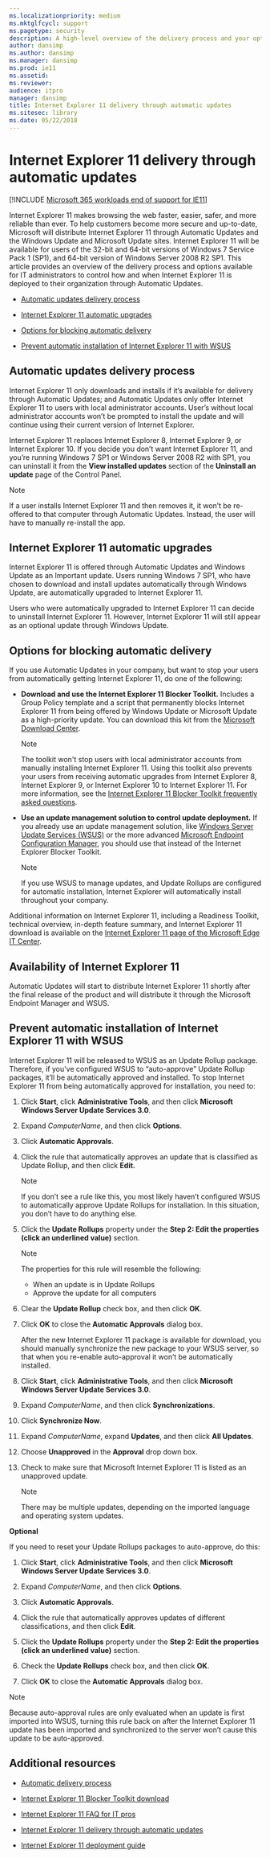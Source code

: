 ```yaml
---
ms.localizationpriority: medium
ms.mktglfcycl: support
ms.pagetype: security
description: A high-level overview of the delivery process and your options to control deployment of Internet Explorer through automatic updates.
author: dansimp
ms.author: dansimp
ms.manager: dansimp
ms.prod: ie11
ms.assetid: 
ms.reviewer: 
audience: itpro
manager: dansimp
title: Internet Explorer 11 delivery through automatic updates
ms.sitesec: library
ms.date: 05/22/2018
---
```


# Internet Explorer 11 delivery through automatic updates

[!INCLUDE [Microsoft 365 workloads end of support for IE11](../includes/microsoft-365-ie-end-of-support.md)]

Internet Explorer 11 makes browsing the web faster, easier, safer, and more reliable than ever. To help customers become more secure and up-to-date, Microsoft will distribute Internet Explorer 11 through Automatic Updates and the Windows Update and Microsoft Update sites. Internet Explorer 11 will be available for users of the 32-bit and 64-bit versions of Windows 7 Service Pack 1 (SP1), and 64-bit version of Windows Server 2008 R2 SP1. This article provides an overview of the delivery process and options available for IT administrators to control how and when Internet Explorer 11 is deployed to their organization through Automatic Updates.

- [Automatic updates delivery process](#automatic-updates-delivery-process)

- [Internet Explorer 11 automatic upgrades](#internet-explorer-11-automatic-upgrades)

- [Options for blocking automatic delivery](#options-for-blocking-automatic-delivery)

- [Prevent automatic installation of Internet Explorer 11 with WSUS](#prevent-automatic-installation-of-internet-explorer-11-with-wsus)

## Automatic updates delivery process

Internet Explorer 11 only downloads and installs if it’s available for delivery through Automatic Updates; and Automatic Updates only offer Internet Explorer 11
to users with local administrator accounts. User’s without local administrator accounts won’t be prompted to install the update and will continue using their
current version of Internet Explorer.

Internet Explorer 11 replaces Internet Explorer 8, Internet Explorer 9, or Internet Explorer 10. If you decide you don’t want Internet Explorer 11, and you’re running Windows 7 SP1 or Windows Server 2008 R2 with SP1, you can uninstall it from the **View installed updates** section of the **Uninstall an update** page of the Control Panel.

> [!NOTE]
> If a user installs Internet Explorer 11 and then removes it, it won’t be re-offered to that computer through Automatic Updates. Instead, the user will have to manually re-install the app.

## Internet Explorer 11 automatic upgrades

Internet Explorer 11 is offered through Automatic Updates and Windows Update as an Important update. Users running Windows 7 SP1, who have chosen to download and install updates automatically through Windows Update, are automatically upgraded to Internet Explorer 11.

Users who were automatically upgraded to Internet Explorer 11 can decide to uninstall Internet Explorer 11. However, Internet Explorer 11 will still appear as an optional update through Windows Update.

## Options for blocking automatic delivery

If you use Automatic Updates in your company, but want to stop your users from automatically getting Internet Explorer 11, do one of the following:

-   **Download and use the Internet Explorer 11 Blocker Toolkit.**  Includes a Group Policy template and a script that permanently blocks Internet Explorer 11 from being offered by Windows Update or Microsoft Update as a high-priority update. You can download this kit from the [Microsoft Download Center](https://www.microsoft.com/download/details.aspx?id=40722).

    > [!NOTE]
    > The toolkit won't stop users with local administrator accounts from manually installing Internet Explorer 11. Using this toolkit also prevents your users from receiving automatic upgrades from Internet Explorer 8, Internet Explorer 9, or Internet Explorer 10 to Internet Explorer 11. For more information, see the [Internet Explorer 11 Blocker Toolkit frequently asked questions](../ie11-faq/faq-ie11-blocker-toolkit.yml).

-   **Use an update management solution to control update deployment.**
    If you already use an update management solution, like [Windows Server Update Services (WSUS)](/windows-server/administration/windows-server-update-services/get-started/windows-server-update-services-wsus) or the more advanced [Microsoft Endpoint Configuration Manager](/previous-versions/system-center/system-center-2012-R2/gg682129(v=technet.10)), you should use that instead of the Internet Explorer Blocker Toolkit.

    > [!NOTE]
    > If you use WSUS to manage updates, and Update Rollups are configured for automatic installation, Internet Explorer will automatically install throughout your company.

Additional information on Internet Explorer 11, including a Readiness Toolkit, technical overview, in-depth feature summary, and Internet Explorer 11 download is available on the [Internet Explorer 11 page of the Microsoft Edge IT Center](https://technet.microsoft.com/microsoft-edge/dn262703.aspx).

## Availability of Internet Explorer 11

Automatic Updates will start to distribute Internet Explorer 11 shortly after the final release of the product and will distribute it through the Microsoft Endpoint Manager and WSUS.

## Prevent automatic installation of Internet Explorer 11 with WSUS

Internet Explorer 11 will be released to WSUS as an Update Rollup package. Therefore, if you’ve configured WSUS to “auto-approve” Update Rollup packages, it’ll be automatically approved and installed. To stop Internet Explorer 11 from being automatically approved for installation, you need to:

1. Click **Start**, click **Administrative Tools**, and then click **Microsoft
   Windows Server Update Services 3.0**.

2. Expand *ComputerName*, and then click **Options**.

3. Click **Automatic Approvals**.

4. Click the rule that automatically approves an update that is classified as
   Update Rollup, and then click **Edit.**

   > [!NOTE]
   > If you don’t see a rule like this, you most likely haven’t configured WSUS to automatically approve Update Rollups for installation. In this situation, you don’t have to do anything else.

5. Click the **Update Rollups** property under the **Step 2: Edit the properties (click an underlined value)** section.

   > [!NOTE]
   > The properties for this rule will resemble the following:<ul><li>When an update is in Update Rollups</li><li>Approve the update for all computers</li></ul>

6. Clear the **Update Rollup** check box, and then click **OK**.

7. Click **OK** to close the **Automatic Approvals** dialog box.<p>After the new Internet Explorer 11 package is available for download, you should manually synchronize the new package to your WSUS server, so that when you re-enable auto-approval it won’t be automatically installed.

8. Click **Start**, click **Administrative Tools**, and then click **Microsoft Windows Server Update Services 3.0**.

9. Expand *ComputerName*, and then click **Synchronizations**.

10. Click **Synchronize Now**.

11. Expand *ComputerName*, expand **Updates**, and then click **All Updates**.

12. Choose **Unapproved** in the **Approval** drop down box.

13. Check to make sure that Microsoft Internet Explorer 11 is listed as an unapproved update.

    > [!NOTE]
    > There may be multiple updates, depending on the imported language and operating system updates.

**Optional**

If you need to reset your Update Rollups packages to auto-approve, do this:

1.  Click **Start**, click **Administrative Tools**, and then click **Microsoft Windows Server Update Services 3.0**.

2.  Expand *ComputerName*, and then click **Options**.

3.  Click **Automatic Approvals**.

4.  Click the rule that automatically approves updates of different classifications, and then click **Edit**.

5.  Click the **Update Rollups** property under the **Step 2: Edit the properties (click an underlined value)** section.

6.  Check the **Update Rollups** check box, and then click **OK**.

7.  Click **OK** to close the **Automatic Approvals** dialog box.

> [!NOTE]
> Because auto-approval rules are only evaluated when an update is first imported into WSUS, turning this rule back on after the Internet Explorer 11 update has been imported and synchronized to the server won’t cause this update to be auto-approved.


## Additional resources

-   [Automatic delivery process](what-is-the-internet-explorer-11-blocker-toolkit.md#automatic-delivery-process)

-   [Internet Explorer 11 Blocker Toolkit download](https://www.microsoft.com/download/details.aspx?id=40722)

-   [Internet Explorer 11 FAQ for IT pros](../ie11-faq/faq-for-it-pros-ie11.yml)

-   [Internet Explorer 11 delivery through automatic updates]()

-   [Internet Explorer 11 deployment guide](./index.md)